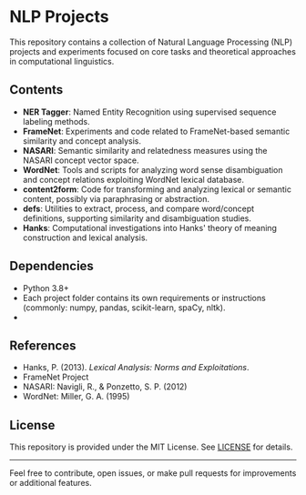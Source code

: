 # NLP Projects

This repository contains a collection of Natural Language Processing (NLP) projects and experiments focused on core tasks and theoretical approaches in computational linguistics.

## Contents

- **NER Tagger**: Named Entity Recognition using supervised sequence labeling methods.
- **FrameNet**: Experiments and code related to FrameNet-based semantic similarity and concept analysis.
- **NASARI**: Semantic similarity and relatedness measures using the NASARI concept vector space.
- **WordNet**: Tools and scripts for analyzing word sense disambiguation and concept relations exploiting WordNet lexical database.
- **content2form**: Code for transforming and analyzing lexical or semantic content, possibly via paraphrasing or abstraction.
- **defs**: Utilities to extract, process, and compare word/concept definitions, supporting similarity and disambiguation studies.
- **Hanks**: Computational investigations into Hanks' theory of meaning construction and lexical analysis.

## Dependencies

- Python 3.8+
- Each project folder contains its own requirements or instructions (commonly: numpy, pandas, scikit-learn, spaCy, nltk).
- 
## References

- Hanks, P. (2013). *Lexical Analysis: Norms and Exploitations*.
- FrameNet Project
- NASARI: Navigli, R., & Ponzetto, S. P. (2012)
- WordNet: Miller, G. A. (1995)

## License

This repository is provided under the MIT License. See [LICENSE](./LICENSE) for details.

---

Feel free to contribute, open issues, or make pull requests for improvements or additional features.
